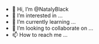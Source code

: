 - 👋 Hi, I’m @NatalyBlack
- 👀 I’m interested in ...
- 🌱 I’m currently learning ...
- 💞️ I’m looking to collaborate on ...
- 📫 How to reach me ...

<!---
NatalyBlack/NatalyBlack is a ✨ special ✨ repository because its `README.md` (this file) appears on your GitHub profile.
You can click the Preview link to take a look at your changes.
--->
